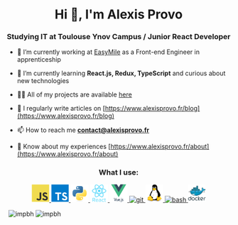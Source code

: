 <h1 align="center">Hi 👋, I'm Alexis Provo</h1>
<h3 align="center">Studying IT at Toulouse Ynov Campus / Junior React Developer</h3>

- 🔭 I’m currently working at [EasyMile](https://easymile.com/) as a Front-end Engineer in apprenticeship

- 🌱 I’m currently learning **React.js, Redux, TypeScript** and curious about new technologies

- 👨‍💻 All of my projects are available [here](https://github.com/imPBH?tab=repositories)

- 📝 I regularly write articles on [https://www.alexisprovo.fr/blog](https://www.alexisprovo.fr/blog)

- 📫 How to reach me **contact@alexisprovo.fr**

- 📄 Know about my experiences [https://www.alexisprovo.fr/about](https://www.alexisprovo.fr/about)

<h3 align="center">What I use:</h3>
<p align="center"> <a href="https://developer.mozilla.org/en-US/docs/Web/JavaScript" target="_blank" rel="noreferrer"> <img src="https://raw.githubusercontent.com/devicons/devicon/master/icons/javascript/javascript-original.svg" alt="javascript" width="40" height="40"/> </a> <a href="https://www.typescriptlang.org/" target="_blank" rel="noreferrer"> <img src="https://raw.githubusercontent.com/devicons/devicon/master/icons/typescript/typescript-original.svg" alt="typescript" width="40" height="40"/> </a>  <a href="https://www.python.org" target="_blank" rel="noreferrer"> <img src="https://raw.githubusercontent.com/devicons/devicon/master/icons/python/python-original.svg" alt="python" width="40" height="40"/> </a> <a href="https://reactjs.org/" target="_blank" rel="noreferrer"> <img src="https://raw.githubusercontent.com/devicons/devicon/master/icons/react/react-original-wordmark.svg" alt="react" width="40" height="40"/> </a> <a href="https://vuejs.org/" target="_blank" rel="noreferrer"> <img src="https://raw.githubusercontent.com/devicons/devicon/master/icons/vuejs/vuejs-original-wordmark.svg" alt="vuejs" width="40" height="40"/> </a> <a href="https://git-scm.com/" target="_blank" rel="noreferrer"> <img src="https://www.vectorlogo.zone/logos/git-scm/git-scm-icon.svg" alt="git" width="40" height="40"/> </a> <a href="https://www.linux.org/" target="_blank" rel="noreferrer"> <img src="https://raw.githubusercontent.com/devicons/devicon/master/icons/linux/linux-original.svg" alt="linux" width="40" height="40"/> </a> <a href="https://www.gnu.org/software/bash/" target="_blank" rel="noreferrer"> <img src="https://www.vectorlogo.zone/logos/gnu_bash/gnu_bash-icon.svg" alt="bash" width="40" height="40"/> </a> </a> <a href="https://www.docker.com/" target="_blank" rel="noreferrer"> <img src="https://raw.githubusercontent.com/devicons/devicon/master/icons/docker/docker-original-wordmark.svg" alt="docker" width="40" height="40"/> </a> </p>

<p>&nbsp;<img align="center" src="https://github-readme-stats.vercel.app/api?username=impbh&show_icons=true&locale=en" alt="impbh" /> <img align="center" src="https://github-readme-streak-stats.herokuapp.com/?user=impbh&" alt="impbh" /> </p>
